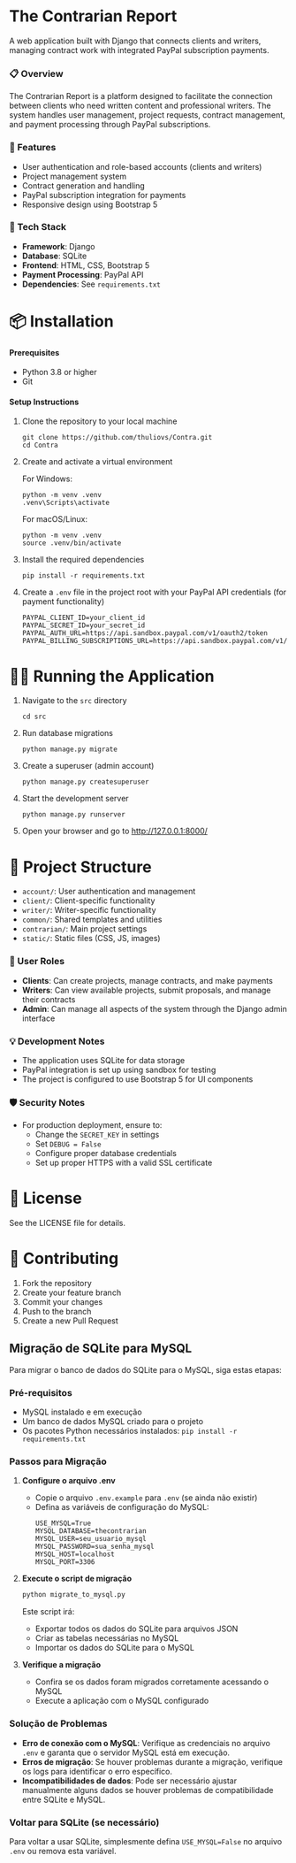 # The Contrarian Report

A web application built with Django that connects clients and writers, managing contract work with integrated PayPal subscription payments.

### 📋 Overview

The Contrarian Report is a platform designed to facilitate the connection between clients who need written content and professional writers. The system handles user management, project requests, contract management, and payment processing through PayPal subscriptions.

### 🚀 Features

- User authentication and role-based accounts (clients and writers)
- Project management system
- Contract generation and handling
- PayPal subscription integration for payments
- Responsive design using Bootstrap 5

### 🔧 Tech Stack

- **Framework**: Django
- **Database**: SQLite
- **Frontend**: HTML, CSS, Bootstrap 5
- **Payment Processing**: PayPal API
- **Dependencies**: See `requirements.txt`

# 📦 Installation

#### Prerequisites

- Python 3.8 or higher
- Git

#### Setup Instructions

1. Clone the repository to your local machine

    ```
    git clone https://github.com/thuliovs/Contra.git
    cd Contra
    ```

2. Create and activate a virtual environment

    For Windows:
    
    ```
    python -m venv .venv
    .venv\Scripts\activate
    ```
    
    For macOS/Linux:
    
    ```
    python -m venv .venv
    source .venv/bin/activate
    ```

3. Install the required dependencies

    ```
    pip install -r requirements.txt
    ```

4. Create a `.env` file in the project root with your PayPal API credentials (for payment functionality)

    ```
    PAYPAL_CLIENT_ID=your_client_id
    PAYPAL_SECRET_ID=your_secret_id
    PAYPAL_AUTH_URL=https://api.sandbox.paypal.com/v1/oauth2/token
    PAYPAL_BILLING_SUBSCRIPTIONS_URL=https://api.sandbox.paypal.com/v1/billing/subscriptions
    ```

# 🏃‍♂️ Running the Application

1. Navigate to the `src` directory

    ```
    cd src
    ```

2. Run database migrations

    ```
    python manage.py migrate
    ```

3. Create a superuser (admin account)

    ```
    python manage.py createsuperuser
    ```

4. Start the development server

    ```
    python manage.py runserver
    ```

5. Open your browser and go to http://127.0.0.1:8000/

# 📱 Project Structure

- `account/`: User authentication and management
- `client/`: Client-specific functionality
- `writer/`: Writer-specific functionality
- `common/`: Shared templates and utilities
- `contrarian/`: Main project settings
- `static/`: Static files (CSS, JS, images)

### 🔑 User Roles

- **Clients**: Can create projects, manage contracts, and make payments
- **Writers**: Can view available projects, submit proposals, and manage their contracts
- **Admin**: Can manage all aspects of the system through the Django admin interface

### 💡 Development Notes

- The application uses SQLite for data storage
- PayPal integration is set up using sandbox for testing
- The project is configured to use Bootstrap 5 for UI components

### 🛡️ Security Notes

- For production deployment, ensure to:
  - Change the `SECRET_KEY` in settings
  - Set `DEBUG = False`
  - Configure proper database credentials
  - Set up proper HTTPS with a valid SSL certificate

# 📄 License

See the LICENSE file for details.

# 🤝 Contributing

1. Fork the repository
2. Create your feature branch
3. Commit your changes
4. Push to the branch
5. Create a new Pull Request 

## Migração de SQLite para MySQL

Para migrar o banco de dados do SQLite para o MySQL, siga estas etapas:

### Pré-requisitos
- MySQL instalado e em execução
- Um banco de dados MySQL criado para o projeto
- Os pacotes Python necessários instalados: `pip install -r requirements.txt`

### Passos para Migração

1. **Configure o arquivo .env**
   - Copie o arquivo `.env.example` para `.env` (se ainda não existir)
   - Defina as variáveis de configuração do MySQL:
     ```
     USE_MYSQL=True
     MYSQL_DATABASE=thecontrarian
     MYSQL_USER=seu_usuario_mysql
     MYSQL_PASSWORD=sua_senha_mysql
     MYSQL_HOST=localhost
     MYSQL_PORT=3306
     ```

2. **Execute o script de migração**
   ```bash
   python migrate_to_mysql.py
   ```
   
   Este script irá:
   - Exportar todos os dados do SQLite para arquivos JSON
   - Criar as tabelas necessárias no MySQL
   - Importar os dados do SQLite para o MySQL

3. **Verifique a migração**
   - Confira se os dados foram migrados corretamente acessando o MySQL
   - Execute a aplicação com o MySQL configurado

### Solução de Problemas

- **Erro de conexão com o MySQL**: Verifique as credenciais no arquivo `.env` e garanta que o servidor MySQL está em execução.
- **Erros de migração**: Se houver problemas durante a migração, verifique os logs para identificar o erro específico.
- **Incompatibilidades de dados**: Pode ser necessário ajustar manualmente alguns dados se houver problemas de compatibilidade entre SQLite e MySQL.

### Voltar para SQLite (se necessário)

Para voltar a usar SQLite, simplesmente defina `USE_MYSQL=False` no arquivo `.env` ou remova esta variável. 